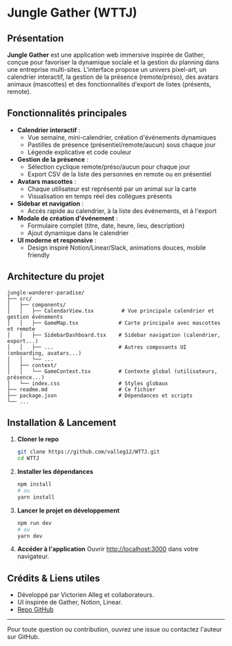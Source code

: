 # Jungle Gather (WTTJ)

## Présentation

**Jungle Gather** est une application web immersive inspirée de Gather, conçue pour favoriser la dynamique sociale et la gestion du planning dans une entreprise multi-sites. L'interface propose un univers pixel-art, un calendrier interactif, la gestion de la présence (remote/préso), des avatars animaux (mascottes) et des fonctionnalités d'export de listes (présents, remote).

## Fonctionnalités principales

- **Calendrier interactif** :
  - Vue semaine, mini-calendrier, création d'événements dynamiques
  - Pastilles de présence (présentiel/remote/aucun) sous chaque jour
  - Légende explicative et code couleur
- **Gestion de la présence** :
  - Sélection cyclique remote/préso/aucun pour chaque jour
  - Export CSV de la liste des personnes en remote ou en présentiel
- **Avatars mascottes** :
  - Chaque utilisateur est représenté par un animal sur la carte
  - Visualisation en temps réel des collègues présents
- **Sidebar et navigation** :
  - Accès rapide au calendrier, à la liste des événements, et à l'export
- **Modale de création d'événement** :
  - Formulaire complet (titre, date, heure, lieu, description)
  - Ajout dynamique dans le calendrier
- **UI moderne et responsive** :
  - Design inspiré Notion/Linear/Slack, animations douces, mobile friendly

## Architecture du projet

```
jungle-wanderer-paradise/
├── src/
│   ├── components/
│   │   ├── CalendarView.tsx         # Vue principale calendrier et gestion événements
│   │   ├── GameMap.tsx             # Carte principale avec mascottes et remote
│   │   ├── SidebarDashboard.tsx    # Sidebar navigation (calendrier, export...)
│   │   ├── ...                     # Autres composants UI (onboarding, avatars...)
│   │   └── ...
│   ├── context/
│   │   └── GameContext.tsx         # Contexte global (utilisateurs, présence...)
│   └── index.css                   # Styles globaux
├── readme.md                       # Ce fichier
├── package.json                    # Dépendances et scripts
└── ...
```

## Installation & Lancement

1. **Cloner le repo**
   ```bash
   git clone https://github.com/valleg12/WTTJ.git
   cd WTTJ
   ```
2. **Installer les dépendances**
   ```bash
   npm install
   # ou
   yarn install
   ```
3. **Lancer le projet en développement**
   ```bash
   npm run dev
   # ou
   yarn dev
   ```
4. **Accéder à l'application**
   Ouvrir [http://localhost:3000](http://localhost:3000) dans votre navigateur.

## Crédits & Liens utiles

- Développé par Victorien Alleg et collaborateurs.
- UI inspirée de Gather, Notion, Linear.
- [Repo GitHub](https://github.com/valleg12/WTTJ)

---

Pour toute question ou contribution, ouvrez une issue ou contactez l'auteur sur GitHub.
